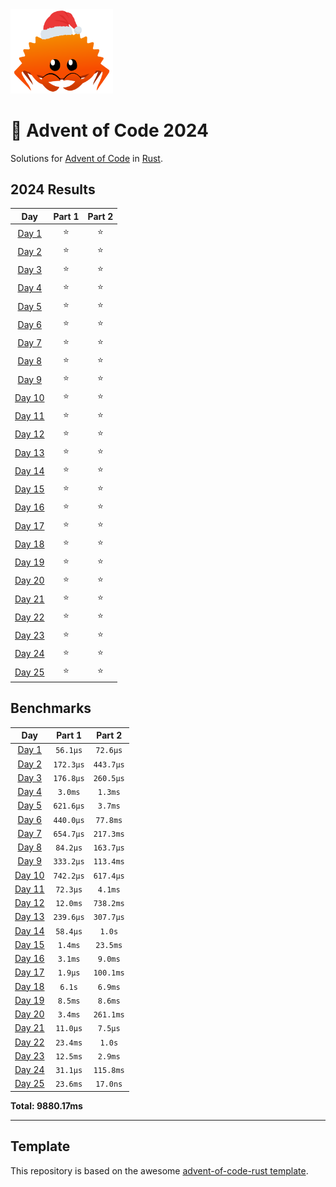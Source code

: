 <img src="./.assets/christmas_ferris.png" width="164">

# 🎄 Advent of Code 2024

Solutions for [Advent of Code](https://adventofcode.com/) in [Rust](https://www.rust-lang.org/).

<!--- advent_readme_stars table --->
## 2024 Results

| Day | Part 1 | Part 2 |
| :---: | :---: | :---: |
| [Day 1](https://adventofcode.com/2024/day/1) | ⭐ | ⭐ |
| [Day 2](https://adventofcode.com/2024/day/2) | ⭐ | ⭐ |
| [Day 3](https://adventofcode.com/2024/day/3) | ⭐ | ⭐ |
| [Day 4](https://adventofcode.com/2024/day/4) | ⭐ | ⭐ |
| [Day 5](https://adventofcode.com/2024/day/5) | ⭐ | ⭐ |
| [Day 6](https://adventofcode.com/2024/day/6) | ⭐ | ⭐ |
| [Day 7](https://adventofcode.com/2024/day/7) | ⭐ | ⭐ |
| [Day 8](https://adventofcode.com/2024/day/8) | ⭐ | ⭐ |
| [Day 9](https://adventofcode.com/2024/day/9) | ⭐ | ⭐ |
| [Day 10](https://adventofcode.com/2024/day/10) | ⭐ | ⭐ |
| [Day 11](https://adventofcode.com/2024/day/11) | ⭐ | ⭐ |
| [Day 12](https://adventofcode.com/2024/day/12) | ⭐ | ⭐ |
| [Day 13](https://adventofcode.com/2024/day/13) | ⭐ | ⭐ |
| [Day 14](https://adventofcode.com/2024/day/14) | ⭐ | ⭐ |
| [Day 15](https://adventofcode.com/2024/day/15) | ⭐ | ⭐ |
| [Day 16](https://adventofcode.com/2024/day/16) | ⭐ | ⭐ |
| [Day 17](https://adventofcode.com/2024/day/17) | ⭐ | ⭐ |
| [Day 18](https://adventofcode.com/2024/day/18) | ⭐ | ⭐ |
| [Day 19](https://adventofcode.com/2024/day/19) | ⭐ | ⭐ |
| [Day 20](https://adventofcode.com/2024/day/20) | ⭐ | ⭐ |
| [Day 21](https://adventofcode.com/2024/day/21) | ⭐ | ⭐ |
| [Day 22](https://adventofcode.com/2024/day/22) | ⭐ | ⭐ |
| [Day 23](https://adventofcode.com/2024/day/23) | ⭐ | ⭐ |
| [Day 24](https://adventofcode.com/2024/day/24) | ⭐ | ⭐ |
| [Day 25](https://adventofcode.com/2024/day/25) | ⭐ | ⭐ |
<!--- advent_readme_stars table --->

<!--- benchmarking table --->
## Benchmarks

| Day | Part 1 | Part 2 |
| :---: | :---: | :---:  |
| [Day 1](./src/bin/01.rs) | `56.1µs` | `72.6µs` |
| [Day 2](./src/bin/02.rs) | `172.3µs` | `443.7µs` |
| [Day 3](./src/bin/03.rs) | `176.8µs` | `260.5µs` |
| [Day 4](./src/bin/04.rs) | `3.0ms` | `1.3ms` |
| [Day 5](./src/bin/05.rs) | `621.6µs` | `3.7ms` |
| [Day 6](./src/bin/06.rs) | `440.0µs` | `77.8ms` |
| [Day 7](./src/bin/07.rs) | `654.7µs` | `217.3ms` |
| [Day 8](./src/bin/08.rs) | `84.2µs` | `163.7µs` |
| [Day 9](./src/bin/09.rs) | `333.2µs` | `113.4ms` |
| [Day 10](./src/bin/10.rs) | `742.2µs` | `617.4µs` |
| [Day 11](./src/bin/11.rs) | `72.3µs` | `4.1ms` |
| [Day 12](./src/bin/12.rs) | `12.0ms` | `738.2ms` |
| [Day 13](./src/bin/13.rs) | `239.6µs` | `307.7µs` |
| [Day 14](./src/bin/14.rs) | `58.4µs` | `1.0s` |
| [Day 15](./src/bin/15.rs) | `1.4ms` | `23.5ms` |
| [Day 16](./src/bin/16.rs) | `3.1ms` | `9.0ms` |
| [Day 17](./src/bin/17.rs) | `1.9µs` | `100.1ms` |
| [Day 18](./src/bin/18.rs) | `6.1s` | `6.9ms` |
| [Day 19](./src/bin/19.rs) | `8.5ms` | `8.6ms` |
| [Day 20](./src/bin/20.rs) | `3.4ms` | `261.1ms` |
| [Day 21](./src/bin/21.rs) | `11.0µs` | `7.5µs` |
| [Day 22](./src/bin/22.rs) | `23.4ms` | `1.0s` |
| [Day 23](./src/bin/23.rs) | `12.5ms` | `2.9ms` |
| [Day 24](./src/bin/24.rs) | `31.1µs` | `115.8ms` |
| [Day 25](./src/bin/25.rs) | `23.6ms` | `17.0ns` |

**Total: 9880.17ms**
<!--- benchmarking table --->

---

## Template 

This repository is based on the awesome [advent-of-code-rust template](https://github.com/fspoettel/advent-of-code-rust).

